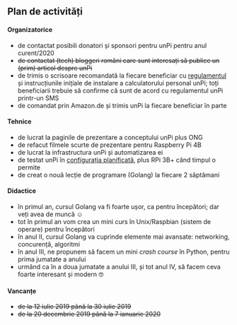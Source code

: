 ## Plan de activități

#### Organizatorice

- de contactat posibili donatori și sponsori pentru unPi pentru anul curent/2020
- ~~de contactat (tech) bloggeri români care sunt interesați să publice un (prim) articol despre unPi~~
- de trimis o scrisoare recomandată la fiecare beneficiar cu [regulamentul](https://www.unpi.ro/regulament) și instrucțiunile inițiale de instalare a calculatorului personal unPi; toți beneficiarii trebuie să confirme că sunt de acord cu regulamentul unPi printr-un SMS
- de comandat prin Amazon.de și trimis unPi la fiecare beneficiar în parte

#### Tehnice

- de lucrat la paginile de prezentare a conceptului unPi plus ONG
- de refacut filmele scurte de prezentare pentru Raspberry Pi 4B
- de lucrat la infrastructura unPi și automatizarea ei
- de testat unPi în [configurația planificată](http://spec.unpi.ro/), plus RPi 3B+ când timpul o permite
- de creat o nouă lecție de programare (Golang) la fiecare 2 săptămani

#### Didactice

- în primul an, cursul Golang va fi foarte ușor, ca pentru începători; dar veți avea de muncă ☺️
- tot în primul an vom crea un mini curs în Unix/Raspbian (sistem de operare) pentru începători
- în anul II, cursul Golang va cuprinde elemente mai avansate: networking, concurență, algoritmi
- în anul III, ne propunem să facem un mini _crash course_ în Python, pentru prima jumatate a anului
- urmând ca în a doua jumatate a anului III, și tot anul IV, să facem ceva foarte interesant și modern 🤓

#### Vancanțe

- ~~de la 12 iulie 2019 până la 30 iulie 2019~~
- ~~de la 20 decembrie 2019 până la 7 ianuarie 2020~~
